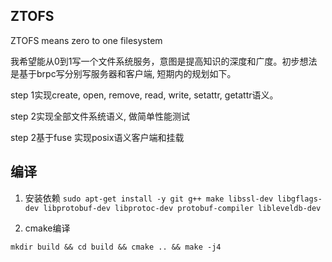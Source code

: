 ## ZTOFS

ZTOFS means zero to one filesystem

我希望能从0到1写一个文件系统服务，意图是提高知识的深度和广度。初步想法是基于brpc写分别写服务器和客户端, 短期内的规划如下。

step 1实现create, open, remove, read, write, setattr, getattr语义。

step 2实现全部文件系统语义, 做简单性能测试

step 2基于fuse 实现posix语义客户端和挂载

## 编译

1. 安装依赖
`sudo apt-get install -y git g++ make libssl-dev libgflags-dev libprotobuf-dev libprotoc-dev protobuf-compiler libleveldb-dev`

2. cmake编译

`mkdir build && cd build && cmake .. && make -j4`